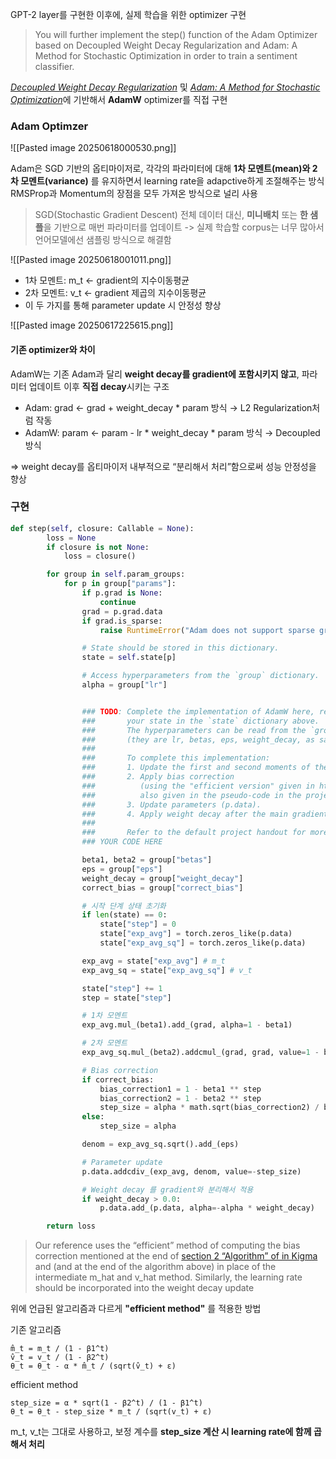 GPT-2 layer를 구현한 이후에, 실제 학습을 위한 optimizer 구현

> You will further implement the step() function of the Adam Optimizer based on Decoupled Weight Decay Regularization and Adam: A Method for Stochastic Optimization in order to train a sentiment classifier.

[_Decoupled Weight Decay Regularization_](https://arxiv.org/abs/1711.05101) 및 [_Adam: A Method for Stochastic Optimization_](https://arxiv.org/abs/1412.6980)에 기반해서 **AdamW** optimizer를 직접 구현
### Adam Optimzer

![[Pasted image 20250618000530.png]]

Adam은 SGD 기반의 옵티마이저로, 각각의 파라미터에 대해 **1차 모멘트(mean)와 2차 모멘트(variance)** 를 유지하면서 learning rate을 adapctive하게 조절해주는 방식
RMSProp과 Momentum의 장점을 모두 가져온 방식으로 널리 사용

> SGD(Stochastic Gradient Descent)
> 전체 데이터 대신, **미니배치** 또는 **한 샘플**을 기반으로 매번 파라미터를 업데이트
>  -> 실제 학습할 corpus는 너무 많아서 언어모델에선 샘플링 방식으로 해결함

![[Pasted image 20250618001011.png]]

- 1차 모멘트: m_t ← gradient의 지수이동평균
- 2차 모멘트: v_t ← gradient 제곱의 지수이동평균
- 이 두 가지를 통해 parameter update 시 안정성 향상

![[Pasted image 20250617225615.png]]

#### 기존 optimizer와 차이

AdamW는 기존 Adam과 달리 **weight decay를 gradient에 포함시키지 않고**, 파라미터 업데이트 이후 **직접 decay**시키는 구조

- Adam: grad ← grad + weight_decay * param 방식 → L2 Regularization처럼 작동
- AdamW: param ← param - lr * weight_decay * param 방식 → Decoupled 방식
    
=> weight decay를 옵티마이저 내부적으로 “분리해서 처리”함으로써 성능 안정성을 향상

### 구현

```python
def step(self, closure: Callable = None):
        loss = None
        if closure is not None:
            loss = closure()

        for group in self.param_groups:
            for p in group["params"]:
                if p.grad is None:
                    continue
                grad = p.grad.data
                if grad.is_sparse:
                    raise RuntimeError("Adam does not support sparse gradients, please consider SparseAdam instead")

                # State should be stored in this dictionary.
                state = self.state[p]

                # Access hyperparameters from the `group` dictionary.
                alpha = group["lr"]


                ### TODO: Complete the implementation of AdamW here, reading and saving
                ###       your state in the `state` dictionary above.
                ###       The hyperparameters can be read from the `group` dictionary
                ###       (they are lr, betas, eps, weight_decay, as saved in the constructor).
                ###
                ###       To complete this implementation:
                ###       1. Update the first and second moments of the gradients.
                ###       2. Apply bias correction
                ###          (using the "efficient version" given in https://arxiv.org/abs/1412.6980;
                ###          also given in the pseudo-code in the project description).
                ###       3. Update parameters (p.data).
                ###       4. Apply weight decay after the main gradient-based updates.
                ###
                ###       Refer to the default project handout for more details.
                ### YOUR CODE HERE

                beta1, beta2 = group["betas"]
                eps = group["eps"]
                weight_decay = group["weight_decay"]
                correct_bias = group["correct_bias"]

				# 시작 단계 상태 초기화
                if len(state) == 0:
                    state["step"] = 0
                    state["exp_avg"] = torch.zeros_like(p.data) 
                    state["exp_avg_sq"] = torch.zeros_like(p.data)

                exp_avg = state["exp_avg"] # m_t
                exp_avg_sq = state["exp_avg_sq"] # v_t

                state["step"] += 1
                step = state["step"]

                # 1차 모멘트
                exp_avg.mul_(beta1).add_(grad, alpha=1 - beta1)

                # 2차 모멘트
                exp_avg_sq.mul_(beta2).addcmul_(grad, grad, value=1 - beta2)

                # Bias correction
                if correct_bias:
                    bias_correction1 = 1 - beta1 ** step
                    bias_correction2 = 1 - beta2 ** step
                    step_size = alpha * math.sqrt(bias_correction2) / bias_correction1
                else:
                    step_size = alpha

                denom = exp_avg_sq.sqrt().add_(eps)

                # Parameter update
                p.data.addcdiv_(exp_avg, denom, value=-step_size)

                # Weight decay 를 gradient와 분리해서 적용
                if weight_decay > 0.0:
                    p.data.add_(p.data, alpha=-alpha * weight_decay)

        return loss

```


>Our reference uses the “efficient” method of computing the bias correction mentioned at the end of [section 2 “Algorithm” of in Kigma](https://arxiv.org/abs/1412.6980) and (and at the end of the algorithm above) in place of the intermediate m_hat and v_hat method. Similarly, the learning rate should be incorporated into the weight decay update

위에 언급된 알고리즘과 다르게 **"efficient method"** 를 적용한 방법

기존 알고리즘
```
m̂_t = m_t / (1 - β1^t)  
v̂_t = v_t / (1 - β2^t)
θ_t = θ_t - α * m̂_t / (sqrt(v̂_t) + ε)
```

efficient method
```
step_size = α * sqrt(1 - β2^t) / (1 - β1^t)
θ_t = θ_t - step_size * m_t / (sqrt(v_t) + ε)
```

m_t, v_t는 그대로 사용하고, 보정 계수를 **step_size 계산 시 learning rate에 함께 곱해서 처리**
